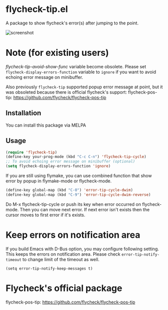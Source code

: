 # flycheck-tip.el

A package to show flycheck's error(s) after jumping to the point.

![screenshot](https://lh3.googleusercontent.com/-xQ9YEUo-ufc/UmSXPW51F5I/AAAAAAAACvw/VmendRlrXlA/s640/Screenshot%2520from%25202013-10-20%252022%253A51%253A32.png)

# Note (for existing users)

*flycheck-tip-avoid-show-func* variable become obsolete. Please
set `flycheck-display-errors-function` variable to `ignore` if you
want to avoid echoing error message on minibuffer.

Also previously `flycheck-tip` supported popup error message at point, but
it was obsoleted because there is official flycheck's support:
flycheck-pos-tip: https://github.com/flycheck/flycheck-pos-tip

## Installation

You can install this package via MELPA

## Usage

```lisp
(require 'flycheck-tip)
(define-key your-prog-mode (kbd "C-c C-n") 'flycheck-tip-cycle)
;; To avoid echoing error message on minibuffer (optional)
(setq flycheck-display-errors-function 'ignore)
```

If you are still using flymake, you can use combined function that
show error by popup in flymake-mode or flycheck-mode.

```lisp
(define-key global-map (kbd "C-0") 'error-tip-cycle-dwim)
(define-key global-map (kbd "C-9") 'error-tip-cycle-dwim-reverse)
```

Do M-x flycheck-tip-cycle or push its key when error occurred on
flycheck-mode. Then you can move next error.
If next error isn't exists then the cursor moves to first error if it's exists.

# Keep errors on notification area
If you build Emacs with D-Bus option, you may configure following setting.
This keeps the errors on notification area. Please check
`error-tip-notify-timeout` to change limit of the timeout as well.

    (setq error-tip-notify-keep-messages t)

# Flycheck's official package
flycheck-pos-tip: https://github.com/flycheck/flycheck-pos-tip

